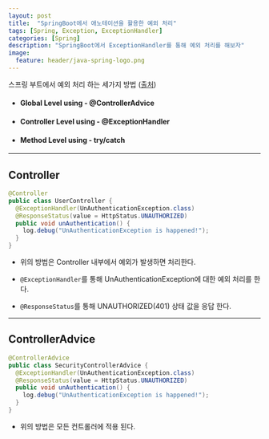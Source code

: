 ```yaml
---
layout: post
title:  "SpringBoot에서 애노테이션을 활용한 예외 처리"
tags: [Spring, Exception, ExceptionHandler]
categories: [Spring]
description: "SpringBoot에서 ExceptionHandler를 통해 예외 처리를 해보자"
image:
  feature: header/java-spring-logo.png
---
```


스프링 부트에서 예외 처리 하는 세가지 방법 ([출처](http://www.ekiras.com/2016/02/how-to-do-exception-handling-in-springboot-rest-application.html))

- #### Global Level using -  @ControllerAdvice  
- #### Controller Level using - @ExceptionHandler   
- #### Method Level using - try/catch    



---

## Controller  

```java
@Controller
public class UserController {
  @ExceptionHandler(UnAuthenticationException.class)
  @ResponseStatus(value = HttpStatus.UNAUTHORIZED)
  public void unAuthentication() {
    log.debug("UnAuthenticationException is happened!");
  }
}
```

- 위의 방법은 Controller 내부에서 예외가 발생하면 처리한다.  

- `@ExceptionHandler`를 통해 UnAuthenticationException에 대한 예외 처리를 한다.  

- `@ResponseStatus`를 통해 UNAUTHORIZED(401) 상태 값을 응답 한다.  

---

## ControllerAdvice  

```java
@ControllerAdvice
public class SecurityControllerAdvice {
  @ExceptionHandler(UnAuthenticationException.class)
  @ResponseStatus(value = HttpStatus.UNAUTHORIZED)
  public void unAuthentication() {
    log.debug("UnAuthenticationException is happened!");
  }
}

```  

- 위의 방법은 모든 컨트롤러에 적용 된다.  
